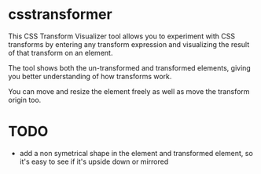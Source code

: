 csstransformer
==============

This CSS Transform Visualizer tool allows you to experiment with CSS transforms by entering any transform expression and visualizing the result of that transform on an element.

The tool shows both the un-transformed and transformed elements, giving you better understanding of how transforms work.

You can move and resize the element freely as well as move the transform origin too.

TODO
====
* add a non symetrical shape in the element and transformed element, so it's easy to see if it's upside down or mirrored
